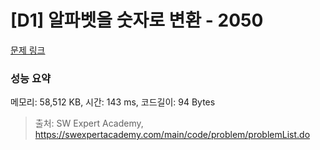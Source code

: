 # [D1] 알파벳을 숫자로 변환 - 2050 

[문제 링크](https://swexpertacademy.com/main/code/problem/problemDetail.do?contestProbId=AV5QLGxKAzQDFAUq) 

### 성능 요약

메모리: 58,512 KB, 시간: 143 ms, 코드길이: 94 Bytes



> 출처: SW Expert Academy, https://swexpertacademy.com/main/code/problem/problemList.do
